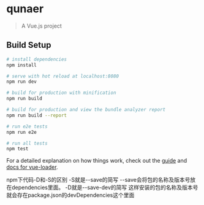 # qunaer

> A Vue.js project

## Build Setup

``` bash
# install dependencies
npm install

# serve with hot reload at localhost:8080
npm run dev

# build for production with minification
npm run build

# build for production and view the bundle analyzer report
npm run build --report

# run e2e tests
npm run e2e

# run all tests
npm test
```

For a detailed explanation on how things work, check out the [guide](http://vuejs-templates.github.io/webpack/) and [docs for vue-loader](http://vuejs.github.io/vue-loader).



npm下代码-D和-S的区别
-S就是--save的简写  --save会将包的名称及版本号放在dependencies里面。
-D就是--save-dev的简写  这样安装的包的名称及版本号就会存在package.json的devDependencies这个里面
